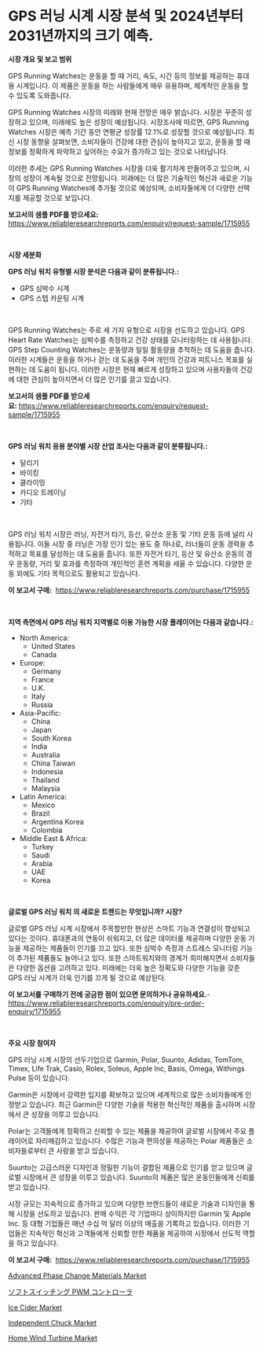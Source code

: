 <p><h1>GPS 러닝 시계 시장 분석 및 2024년부터 2031년까지의 크기 예측.</h1></p><p><strong>시장 개요 및 보고 범위</strong></p>
<p><p>GPS Running Watches는 운동을 할 때 거리, 속도, 시간 등의 정보를 제공하는 휴대용 시계입니다. 이 제품은 운동을 하는 사람들에게 매우 유용하며, 체계적인 운동을 할 수 있도록 도와줍니다.</p><p>GPS Running Watches 시장의 미래와 현재 전망은 매우 밝습니다. 시장은 꾸준히 성장하고 있으며, 미래에도 높은 성장이 예상됩니다. 시장조사에 따르면, GPS Running Watches 시장은 예측 기간 동안 연평균 성장률 12.1%로 성장할 것으로 예상됩니다. 최신 시장 동향을 살펴보면, 소비자들이 건강에 대한 관심이 높아지고 있고, 운동을 할 때 정보를 정확하게 파악하고 싶어하는 수요가 증가하고 있는 것으로 나타납니다.</p><p>이러한 추세는 GPS Running Watches 시장을 더욱 활기차게 만들어주고 있으며, 시장의 성장이 계속될 것으로 전망됩니다. 미래에는 더 많은 기술적인 혁신과 새로운 기능이 GPS Running Watches에 추가될 것으로 예상되며, 소비자들에게 더 다양한 선택지를 제공할 것으로 보입니다.</p></p>
<p><strong>보고서의 샘플 PDF를 받으세요:</strong> <a href="https://www.reliableresearchreports.com/enquiry/request-sample/1715955">https://www.reliableresearchreports.com/enquiry/request-sample/1715955</a></p>
<p>&nbsp;</p>
<p><strong>시장 세분화</strong></p>
<p><strong>GPS 러닝 워치 유형별 시장 분석은 다음과 같이 분류됩니다.:</strong></p>
<p><ul><li>GPS 심박수 시계</li><li>GPS 스텝 카운팅 시계</li></ul></p>
<p>&nbsp;</p>
<p><p>GPS Running Watches는 주로 세 가지 유형으로 시장을 선도하고 있습니다. GPS Heart Rate Watches는 심박수를 측정하고 건강 상태를 모니터링하는 데 사용됩니다. GPS Step Counting Watches는 운동량과 일일 활동량을 추적하는 데 도움을 줍니다. 이러한 시계들은 운동을 하거나 걷는 데 도움을 주며 개인의 건강과 피트니스 목표를 실현하는 데 도움이 됩니다. 이러한 시장은 현재 빠르게 성장하고 있으며 사용자들의 건강에 대한 관심이 높아지면서 더 많은 인기를 끌고 있습니다.</p></p>
<p><strong>보고서의 샘플 PDF를 받으세요:</strong>&nbsp;<a href="https://www.reliableresearchreports.com/enquiry/request-sample/1715955">https://www.reliableresearchreports.com/enquiry/request-sample/1715955</a></p>
<p>&nbsp;</p>
<p><strong> GPS 러닝 워치 응용 분야별 시장 산업 조사는 다음과 같이 분류됩니다.:</strong></p>
<p><ul><li>달리기</li><li>바이킹</li><li>클라이밍</li><li>카디오 트레이닝</li><li>기타</li></ul></p>
<p>&nbsp;</p>
<p><p>GPS 러닝 워치 시장은 러닝, 자전거 타기, 등산, 유산소 운동 및 기타 운동 등에 널리 사용됩니다. 이들 시장 중 러닝은 가장 인기 있는 용도 중 하나로, 러너들이 운동 경력을 추적하고 목표를 달성하는 데 도움을 줍니다. 또한 자전거 타기, 등산 및 유산소 운동의 경우 운동량, 거리 및 효과를 측정하여 개인적인 훈련 계획을 세울 수 있습니다. 다양한 운동 외에도 기타 목적으로도 활용되고 있습니다.</p></p>
<p><strong>이 보고서 구매:</strong>&nbsp; <a href="https://www.reliableresearchreports.com/purchase/1715955">https://www.reliableresearchreports.com/purchase/1715955</a></p>
<p>&nbsp;</p>
<p><strong>지역 측면에서 GPS 러닝 워치 지역별로 이용 가능한 시장 플레이어는 다음과 같습니다.:</strong></p>
<p><ul>
    <li>
        North America:
        <ul>
            <li>United States</li>
            <li>Canada</li>
        </ul>
    </li>
    <li>
        Europe:
        <ul>
            <li>Germany</li>
            <li>France</li>
            <li>U.K.</li>
            <li>Italy</li>
            <li>Russia</li>
        </ul>
    </li>
    <li>
        Asia-Pacific:
        <ul>
            <li>China</li>
            <li>Japan</li>
            <li>South Korea</li>
            <li>India</li>
            <li>Australia</li>
            <li>China Taiwan</li>
            <li>Indonesia</li>
            <li>Thailand</li>
            <li>Malaysia</li>
        </ul>
    </li>
    <li>
        Latin America:
        <ul>
            <li>Mexico</li>
            <li>Brazil</li>
            <li>Argentina Korea</li>
            <li>Colombia</li>
        </ul>
    </li>
    <li>
        Middle East & Africa:
        <ul>
            <li>Turkey</li>
            <li>Saudi</li>
            <li>Arabia</li>
            <li>UAE</li>
            <li>Korea</li>
        </ul>
    </li>
    </ul></p>
<p>&nbsp;</p>
<p><strong>글로벌 GPS 러닝 워치 의 새로운 트렌드는 무엇입니까? 시장?</strong></p>
<p><p>글로벌 GPS 러닝 시계 시장에서 주목할만한 현상은 스마트 기능과 연결성이 향상되고 있다는 것이다. 휴대폰과의 연동이 쉬워지고, 더 많은 데이터를 제공하며 다양한 운동 기능을 제공하는 제품들이 인기를 끄고 있다. 또한 심박수 측정과 스트레스 모니터링 기능이 추가된 제품들도 늘어나고 있다. 또한 스마트워치와의 경계가 희미해지면서 소비자들은 다양한 옵션을 고려하고 있다. 미래에는 더욱 높은 정확도와 다양한 기능을 갖춘 GPS 러닝 시계가 더욱 인기를 끄게 될 것으로 예상된다.</p></p>
<p><strong>이 보고서를 구매하기 전에 궁금한 점이 있으면 문의하거나 공유하세요.</strong>- <a href="https://www.reliableresearchreports.com/enquiry/pre-order-enquiry/1715955">https://www.reliableresearchreports.com/enquiry/pre-order-enquiry/1715955</a></p>
<p>&nbsp;</p>
<p><strong>주요 시장 참여자</strong></p>
<p><p>GPS 러닝 시계 시장의 선두기업으로 Garmin, Polar, Suunto, Adidas, TomTom, Timex, Life Trak, Casio, Rolex, Soleus, Apple Inc, Basis, Omega, Withings Pulse 등이 있습니다.</p><p>Garmin은 시장에서 강력한 입지를 확보하고 있으며 세계적으로 많은 소비자들에게 인정받고 있습니다. 최근 Garmin은 다양한 기술을 적용한 혁신적인 제품을 출시하며 시장에서 큰 성장을 이루고 있습니다.</p><p>Polar는 고객들에게 정확하고 신뢰할 수 있는 제품을 제공하여 글로벌 시장에서 주요 플레이어로 자리매김하고 있습니다. 수많은 기능과 편의성을 제공하는 Polar 제품들은 소비자들로부터 큰 사랑을 받고 있습니다.</p><p>Suunto는 고급스러운 디자인과 정밀한 기능이 결합된 제품으로 인기를 얻고 있으며 글로벌 시장에서 큰 성장을 이루고 있습니다. Suunto의 제품은 많은 운동인들에게 신뢰를 받고 있습니다.</p><p>시장 규모는 지속적으로 증가하고 있으며 다양한 브랜드들이 새로운 기술과 디자인을 통해 시장을 선도하고 있습니다. 판매 수익은 각 기업마다 상이하지만 Garmin 및 Apple Inc. 등 대형 기업들은 매년 수십 억 달러 이상의 매출을 기록하고 있습니다. 이러한 기업들은 지속적인 혁신과 고객들에게 신뢰할 만한 제품을 제공하여 시장에서 선도적 역할을 하고 있습니다.</p></p>
<p><strong>이 보고서 구매:</strong>&nbsp;&nbsp;<a href="https://www.reliableresearchreports.com/purchase/1715955">https://www.reliableresearchreports.com/purchase/1715955</a></p>
<p><p><a href="https://github.com/Krish2023na/Market-Research-Report-List-3/blob/main/advanced-phase-change-materials-market.md">Advanced Phase Change Materials Market</a></p><p><a href="https://github.com/zekaoe592392/Market-Research-Report-List-1/blob/main/2045530191043.md">ソフトスイッチング PWM コントローラ</a></p><p><a href="https://view.publitas.com/reportprime-1/ice-cider-market-furnish-information-about-market-size-market-share-market-dynamics-and-projections-spanning-from-2024-to-2031/">Ice Cider Market</a></p><p><a href="https://gamy-alyssum-396.notion.site/Independent-Chuck-Market-Size-Reflecting-a-Forecast-Till-2031-Market-By-Type-By-Application-and-By-6a67cc095a7e46c7b0b3b5e69c2ecbfb">Independent Chuck Market</a></p><p><a href="https://issuu.com/reportprime-2/docs/home-wind-turbine-market-size-2030.pptx">Home Wind Turbine Market</a></p></p>

